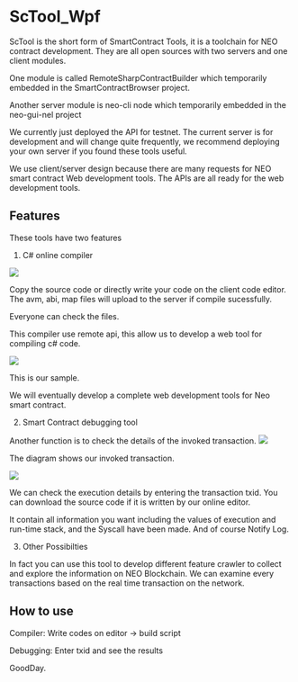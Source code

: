 # ScTool_Wpf

ScTool is the short form of SmartContract Tools, it is a toolchain for NEO contract development.
They are all open sources with two servers and one client modules. 

One module is called RemoteSharpContractBuilder which temporarily embedded in the SmartContractBrowser project.

Another server module is neo-cli node which temporarily embedded in the neo-gui-nel project

We currently just deployed the API for testnet. The current server is for development and will change quite frequently, we recommend  deploying your own server if you found these tools useful.

We use client/server design because there are many requests for NEO smart contract Web development tools. The APIs are all ready for the web development tools.

## Features

These tools have two features

1. C# online compiler

![](image/pic1.png)

Copy the source code or directly write your code on the client code editor. The avm, abi, map files will upload to the server if compile sucessfully.

Everyone can check the files.

This compiler use remote api, this allow us to develop a web tool for compiling c# code. 

![](image/pic2.png)

This is our sample.

We will eventually develop a complete web development tools for Neo smart contract.

2. Smart Contract debugging tool

Another function is to check the details of the invoked transaction.
![](image/pic3.png)

The diagram shows our invoked transaction.

![](image/pic4.png)

We can check the execution details by entering the transaction txid. You can download the source code if it is written by our online editor.

It contain all information you want including the values of execution and run-time stack, and the Syscall have been made. And of course Notify Log.

3. Other Possibilties

In fact you can use this tool to develop different feature crawler to collect and explore the information on NEO Blockchain. We can examine every transactions based on the real time transaction on the network.

## How to use

Compiler: Write codes on editor -> build script

Debugging: Enter txid and see the results

GoodDay.


